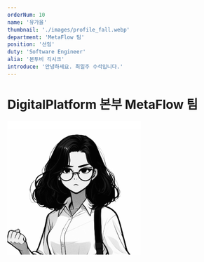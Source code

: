 ```yaml
---
orderNum: 10
name: '유가을'
thumbnail: './images/profile_fall.webp'
department: 'MetaFlow 팀'
position: '선임'
duty: 'Software Engineer'
alia: '본투비 긱시크'
introduce: '안녕하세요. 최일주 수석입니다.'
---
```


# DigitalPlatform 본부 MetaFlow 팀

![Git Commit Message Example](images/profile_fall.webp)
